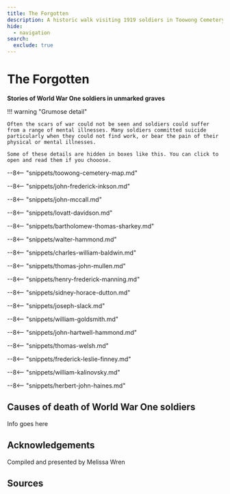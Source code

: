 ```yaml
---
title: The Forgotten
description: A historic walk visiting 1919 soldiers in Toowong Cemetery
hide:
  - navigation
search:
  exclude: true
---
```


# The Forgotten 

**Stories of World War One soldiers in unmarked graves**

!!! warning "Grumose detail"

    Often the scars of war could not be seen and soldiers could suffer from a range of mental illnesses. Many soldiers committed suicide particularly when they could not find work, or bear the pain of their physical or mental illnesses.

    Some of these details are hidden in boxes like this. You can click to open and read them if you chooose.

--8<-- "snippets/toowong-cemetery-map.md"

--8<-- "snippets/john-frederick-inkson.md"

--8<-- "snippets/john-mccall.md"

--8<-- "snippets/lovatt-davidson.md"

--8<-- "snippets/bartholomew-thomas-sharkey.md"

--8<-- "snippets/walter-hammond.md"

--8<-- "snippets/charles-william-baldwin.md"

--8<-- "snippets/thomas-john-mullen.md"

--8<-- "snippets/henry-frederick-manning.md"

--8<-- "snippets/sidney-horace-dutton.md"

--8<-- "snippets/joseph-slack.md"

--8<-- "snippets/william-goldsmith.md"

--8<-- "snippets/john-hartwell-hammond.md"

--8<-- "snippets/thomas-welsh.md"

--8<-- "snippets/frederick-leslie-finney.md"

--8<-- "snippets/william-kalinovsky.md"

--8<-- "snippets/herbert-john-haines.md"

## Causes of death of World War One soldiers

Info goes here

## Acknowledgements

Compiled and presented by Melissa Wren

## Sources

<!--
- [Army – World War I: 1914–18](https://www.naa.gov.au/explore-collection/defence-and-war-service-records/army-world-war-i-1914-18) - Commonwealth of Australia (National Archives of Australia)
- [Memorial search](https://brisbane.discovereverafter.com) - Brisbane City Council
- [Family History Research](https://www.familyhistory.bdm.qld.gov.au) - The State of Queensland
- [Trove](https://trove.nla.gov.au) - National Library of Australia
- [Explore People](https://vwma.org.au/explore/people) - Virtual War Memorial Australia
- [ancestry.com.au](https://www.ancestry.com.au/)
-->